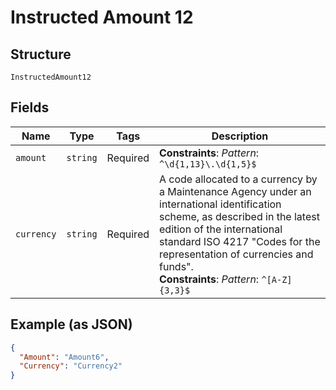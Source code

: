 
# Instructed Amount 12

## Structure

`InstructedAmount12`

## Fields

| Name | Type | Tags | Description |
|  --- | --- | --- | --- |
| `amount` | `string` | Required | **Constraints**: *Pattern*: `^\d{1,13}\.\d{1,5}$` |
| `currency` | `string` | Required | A code allocated to a currency by a Maintenance Agency under an international identification scheme, as described in the latest edition of the international standard ISO 4217 "Codes for the representation of currencies and funds".<br>**Constraints**: *Pattern*: `^[A-Z]{3,3}$` |

## Example (as JSON)

```json
{
  "Amount": "Amount6",
  "Currency": "Currency2"
}
```

